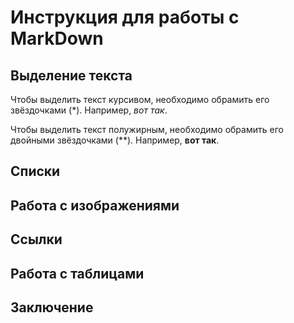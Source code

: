 # Инструкция для работы с MarkDown

## Выделение текста

Чтобы выделить текст курсивом, необходимо обрамить его звёздочками (*). Например, *вот так*.

Чтобы выделить текст полужирным, необходимо обрамить его двойными звёздочками (**). Например, **вот так**.

## Списки

## Работа с изображениями

## Ссылки

## Работа с таблицами

## Заключение